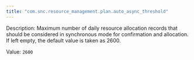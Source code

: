 ```yaml
---
title: "com.snc.resource_management.plan.auto_async_threshold"
---
```


Description: Maximum number of daily resource allocation records that should be considered in synchronous mode for confirmation and allocation. If left empty, the  default value is taken as 2600.

Value: `2600`